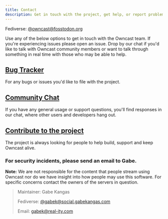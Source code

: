 ```yaml
---
title: Contact
description: Get in touch with the project, get help, or report problems.
---
```


Fediverse: [@owncast@fosstodon.org](https://fosstodon.org/@owncast)

Use any of the below options to get in touch with the Owncast team. If you're experiencing issues please open an issue. Drop by our chat if you'd like to talk with Owncast community members or want to talk through something in real time with those who may be able to help.

## [Bug Tracker](https://github.com/owncast/owncast/issues)

For any bugs or issues you'd like to file with the project.

## [Community Chat](https://owncast.rocket.chat)

If you have any general usage or support questions, you'll find responses in our chat, where other users and developers hang out.

## [Contribute to the project](/help)

The project is always looking for people to help build, support and keep Owncast alive.

### For security incidents, please send an email to Gabe.

**Note:** We are not responsible for the content that people stream using Owncast nor do we have insight into how people may use this software. For specific concerns contact the owners of the servers in question.

> Maintainer: Gabe Kangas
>
> Fediverse: [@gabek@social.gabekangas.com](https://social.gabekangas.com/gabek)<br />
>
> Email: [gabek@real-ity.com](mailto:gabek@real-ity.com)
